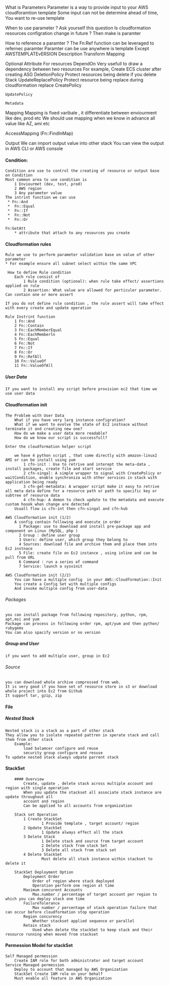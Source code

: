 
What is Parameters
	Parameter is a way to provide input to your AWS cloudforamtion template
		Some input can not be determine ahead of time,
		You want to re-use template 
		
		
When to use parameter ?
	Ask yourself this question
		Is cloudformation resources configration change in future ?
		Then make is paramter
		
		
How to reference a paramter ?
	The Fn:Ref function can be leveraged to refernec paramter 
	Paramter can be use anywhere is template
	Except 
		AWSTEMPLATEvERSION
		Description
		Transform
		Mapping
		
		
		
		
Optional Attribute For resources
	DependOn
		Very usefull to draw a dependency between two resources
		For example, Create ECS cluster after creating ASG
	DeletionPolicy
		Protect resources being delete if you delete Stack
	UpdateReplacePolicy
		Protect resource being replace during cloudformation replace
	CreatePolicy
		
	UpdatePolicy
	
	Metadata
		
		
		
		
Mapping 
	Mapping is fixed varibale , it differentiate between enviourment like dev, prod etc
	We should use mapping when we know in advance all value like AZ, ami etc
	
	
AccessMapping (Fn::FindInMap)
	
	
	
	
Output
	We can import output value into other stack
	You can view the output in AWS CLI or AWS console
	


#### Condition:
	Condition are use to control the creating of resource or output base on Condition
	Most common area to use condition is 
		1 Enviourmet (dev, test, prod)
		2 AWS region
		3 Any parameter value
	The intrint function we can use 
	 * Fn::And
	 * 	Fn::Equal
	 *	Fn::If
	 *	Fn::Not
	 *	Fn::Or

	Fn:GetAtt 
		* attribute that attach to any resources you create


#### Cloudformation rules
	Rule we use to perform parameter validation base on value of other parameter
	* For example ensure all subnet select within the same VPC

	 How to define Rule condition
		Each rule consist of 
			1 Rule condition (optional): when rule take effect/ assertions applied on rule
			2 Assertion: What value are allowed for perticuler parameter. Can contain one or more assert

	If you do not define rule condition , the rule assert will take effect with every create and update operation

	Rule Instrint function
		1 Fn::And
		2 Fn::Contain
		3 Fn::EachMemberEqual
		4 Fn::EachMemberln
		5 Fn::Equal
		6 Fn::Not
		7 Fn::If
		8 Fn::Or
		9 Fn::RefAll
		10 Fn::ValueOf
		11 Fn::ValueOfAll 



##### User Data
	If you want to install any script before provision ec2 that time we use user data

#### Cloudformation init
	The Problem with User Data
		What if you have very larg instance configration?
		What if we want to evolve the state of Ec2 instnace without terminate it and creating new one?
		How do we make a user data more readable?
		How do we know our script is successfull?

	Enter the cloudformation helper script

		we have 4 python script , that come directly with amazon-linux2 AMI or can be install using yum 
			1 cfn-init : Use to retrive and interept the meta-data , install packages, create file and start service
			2 cfn-singal: A simple wrapper to signal with CreatePolicy or waitCondition, enable synchroniza with other services in stack with application being ready
			3 cfn-get-metadata: A wrapper script make it easy to retrive all meta data define for a resource path or path to spacific key or subtree of resource data
			4 cfn-hup: A demon to check update to the metadata and execute custom hoook when change are detected
		Usuall flow is cfn-int then cfn-singal and cfn-hub

	AWS Cloudformation init (1/2)
		A config contain following and execute in order
		  1 Package: use to download and install pre-package app and component on Linux (MySQL, php )
		  2 Group : define user group
		  3 Users: define user, which group they belong to 
		  4 Sources: download file and archive them and place them into Ec2 instnace
		  5 File: create file on Ec2 instance , using inline and can be pull from URL
		  6 Command : run a series of command
		  7 Service: launch a sysvinit 

	AWS Cloudformation init (2/2)
		You can have a multiple config 	in your AWS::Cloudformation::Init
		You create a Config Set with multiple configs
		And invoke multiple config from user-data 


###### Packages
	you can install package from following repository, python, rpm, apt,msi and yum
	Package can process in following order rpm, apt/yum and then python/ rubygems
	You can also spacify version or no version
##### Group and User
	if you want to add multiple user, group in Ec2 

###### Source
	you can download whole archive compressed from web.
	It is very good if you have set of resource store in s3 or download whole project into Ec2 from Github
	It support tar, gzip, zip 

#### File




##### Nested Stack
	Nested stack is a stack as a part of other stack
	They allow you to isolate repeated pattren in sperate stack and call them from other stack
		Example:
			load balamcer configure and reuse 
			security group configure and resuse
	To update nested stack always udpate parrent stack


#### StackSet 
		#### Overview
			Create, update , delete stack across multiple account and region with single operation
			When you update the stackset all associate stack instance are update throughout all 
			account and region
			Can be applied to all accounts from organization

		Stack set Operation
			1 Create StackSet
					1 Provide template , target account/ region
			2 Update StackSet
					1 Update always effect all the stack 
			3 Delete Stack
					1 Delete stack and source from target account
					2 Delete stack from stack Set
					3 Delete all stack from stack set
			4 Delete StackSet
					Must delete all stack instance within stackset to delete it 

		StackSet Deployment Option
			Deployment Order 
				Order of region where stack deployed
				Operation perform one region at time
			Maximum concurent Accounts
				Max.number / percentage of target account per region to which you can deploy stack one time
			FailureTolerance 
				Max number / percentage of stack operation failure that can occur before cloudformation stop operation
			Region concurency
				Whether stackset applied sequence or parallel
			Retain stack
				Used when delete the stackSet to keep stack and their resource running when moved from stackset


#### Permession Model for stackSet
	Self Managed permession
		Create IAM role for both administrator and target account 
	Service Managed permession
		Deploy to account that managed by AWS Organization
		StackSet Create IAM role on your behalf 
		Must enable all feature in AWS Organization
		